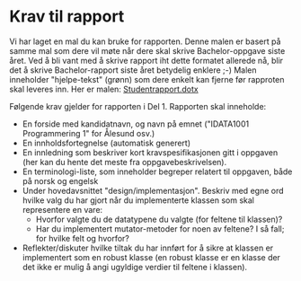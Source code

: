 # Krav til rapport

Vi har laget en mal du kan bruke for rapporten. Denne malen er basert på samme mal som dere vil møte når dere skal skrive Bachelor-oppgave siste året. Ved å bli vant med å skrive rapport iht dette formatet allerede nå, blir det å skrive Bachelor-rapport siste året betydelig enklere ;-) Malen inneholder "hjelpe-tekst" (grønn) som dere enkelt kan fjerne før rapproten skal leveres inn.
Her er malen: [Studentrapport.dotx](https://ntnu.blackboard.com/bbcswebdav/pid-1883952-dt-content-rid-53067646_1/xid-53067646_1)


Følgende krav gjelder for rapporten i Del 1. Rapporten skal inneholde:

- En forside med kandidatnavn, og navn på emnet ("IDATA1001 Programmering 1" for Ålesund osv.)
- En innholdsfortegnelse (automatisk generert)
- En innledning som beskriver kort kravspesifikasjonen gitt i oppgaven (her kan du hente det meste fra oppgavebeskrivelsen).
- En terminologi-liste, som inneholder begreper relatert til oppgaven, både på norsk og engelsk
- Under hovedavsnittet "design/implementasjon". Beskriv med egne ord hvilke valg du har gjort når du implementerte klassen som skal representere en vare:
    - Hvorfor valgte du de datatypene du valgte (for feltene til klassen)?
    - Har du implementert mutator-metoder for noen av feltene? I så fall; for hvilke felt og hvorfor?
- Reflekter/diskuter hvilke tiltak du har innført for å sikre at klassen er implementert som en robust klasse (en robust klasse er en klasse der det ikke er mulig å angi ugyldige verdier til feltene i klassen).

